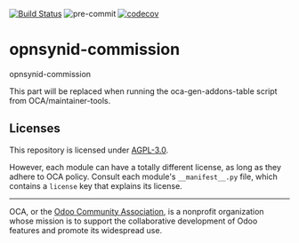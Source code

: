 [![Build Status](https://travis-ci.com/open-synergy/opnsynid-commission.svg?branch=8.0)](https://travis-ci.com/open-synergy/opnsynid-commission)
![pre-commit](https://github.com/open-synergy/opnsynid-commission/actions/workflows/pre-commit.yml/badge.svg)
[![codecov](https://codecov.io/gh/open-synergy/opnsynid-commission/branch/8.0/graph/badge.svg)](https://codecov.io/gh/open-synergy/opnsynid-commission)

<!-- /!\ do not modify above this line -->

# opnsynid-commission

opnsynid-commission

<!-- /!\ do not modify below this line -->

<!-- prettier-ignore-start -->

[//]: # (addons)

This part will be replaced when running the oca-gen-addons-table script from OCA/maintainer-tools.

[//]: # (end addons)

<!-- prettier-ignore-end -->

## Licenses

This repository is licensed under [AGPL-3.0](LICENSE).

However, each module can have a totally different license, as long as they adhere to OCA
policy. Consult each module's `__manifest__.py` file, which contains a `license` key
that explains its license.

----

OCA, or the [Odoo Community Association](http://odoo-community.org/), is a nonprofit
organization whose mission is to support the collaborative development of Odoo features
and promote its widespread use.
